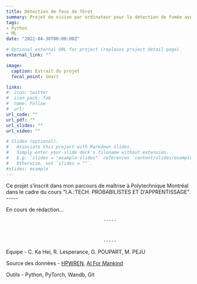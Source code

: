 ```yaml
---
title: Détection de feux de fôret
summary: Projet de vision par ordinateur pour la détection de fumée avec YOLOv5
tags:
- Python
- ML
date: "2022-04-30T00:00:00Z"

# Optional external URL for project (replaces project detail page).
external_link: ""

image:
  caption: Extrait du projet
  focal_point: Smart

links:
#- icon: twitter
#  icon_pack: fab
#  name: Follow
#  url:
url_code: ""
url_pdf: ""
url_slides: ""
url_video: ""

# Slides (optional).
#   Associate this project with Markdown slides.
#   Simply enter your slide deck's filename without extension.
#   E.g. `slides = "example-slides"` references `content/slides/example-slides.md`.
#   Otherwise, set `slides = ""`.
#slides: example
---
```


Ce projet s’inscrit dans mon parcours de maîtrise à Polytechnique Montréal dans le cadre du cours "I.A.:TECH. PROBABILISTES ET D'APPRENTISSAGE".
                                         -----

En cours de rédaction...

                                         -----



                                         -----

Equipe - C. Ka Hei, R. Lesperance, G. POUPART, M. PEJU

Source des données -  [HPWREN](https://hpwren.ucsd.edu/), [AI For Mankind](https://aiformankind.org/)

Outils - Python, PyTorch, Wandb, Git

